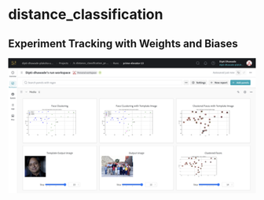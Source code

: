# distance_classification

## Experiment Tracking with Weights and Biases

![Alt text](wandb_logs.png)
